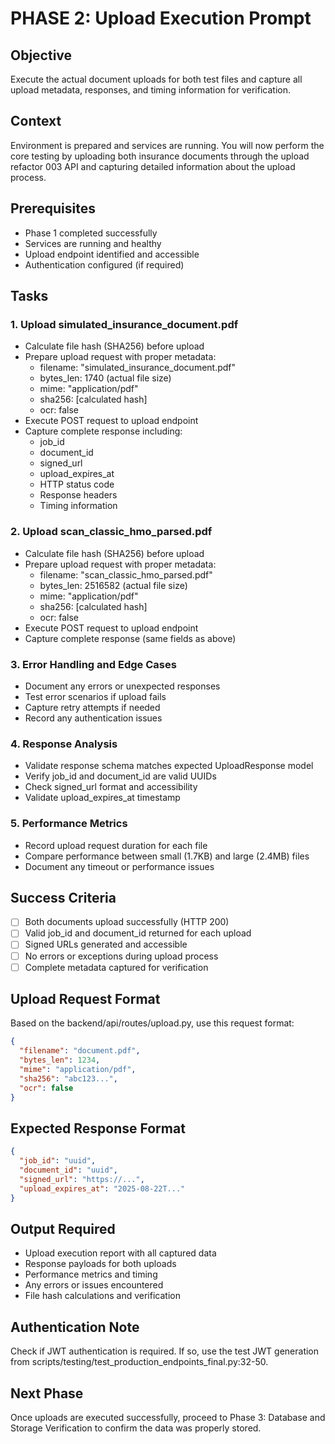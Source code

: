 # PHASE 2: Upload Execution Prompt

## Objective
Execute the actual document uploads for both test files and capture all upload metadata, responses, and timing information for verification.

## Context
Environment is prepared and services are running. You will now perform the core testing by uploading both insurance documents through the upload refactor 003 API and capturing detailed information about the upload process.

## Prerequisites
- Phase 1 completed successfully
- Services are running and healthy
- Upload endpoint identified and accessible
- Authentication configured (if required)

## Tasks

### 1. Upload simulated_insurance_document.pdf
- Calculate file hash (SHA256) before upload
- Prepare upload request with proper metadata:
  - filename: "simulated_insurance_document.pdf"
  - bytes_len: 1740 (actual file size)
  - mime: "application/pdf"
  - sha256: [calculated hash]
  - ocr: false
- Execute POST request to upload endpoint
- Capture complete response including:
  - job_id
  - document_id
  - signed_url
  - upload_expires_at
  - HTTP status code
  - Response headers
  - Timing information

### 2. Upload scan_classic_hmo_parsed.pdf
- Calculate file hash (SHA256) before upload
- Prepare upload request with proper metadata:
  - filename: "scan_classic_hmo_parsed.pdf"
  - bytes_len: 2516582 (actual file size)
  - mime: "application/pdf"
  - sha256: [calculated hash]
  - ocr: false
- Execute POST request to upload endpoint
- Capture complete response (same fields as above)

### 3. Error Handling and Edge Cases
- Document any errors or unexpected responses
- Test error scenarios if upload fails
- Capture retry attempts if needed
- Record any authentication issues

### 4. Response Analysis
- Validate response schema matches expected UploadResponse model
- Verify job_id and document_id are valid UUIDs
- Check signed_url format and accessibility
- Validate upload_expires_at timestamp

### 5. Performance Metrics
- Record upload request duration for each file
- Compare performance between small (1.7KB) and large (2.4MB) files
- Document any timeout or performance issues

## Success Criteria
- [ ] Both documents upload successfully (HTTP 200)
- [ ] Valid job_id and document_id returned for each upload
- [ ] Signed URLs generated and accessible
- [ ] No errors or exceptions during upload process
- [ ] Complete metadata captured for verification

## Upload Request Format
Based on the backend/api/routes/upload.py, use this request format:
```json
{
  "filename": "document.pdf",
  "bytes_len": 1234,
  "mime": "application/pdf",
  "sha256": "abc123...",
  "ocr": false
}
```

## Expected Response Format
```json
{
  "job_id": "uuid",
  "document_id": "uuid", 
  "signed_url": "https://...",
  "upload_expires_at": "2025-08-22T..."
}
```

## Output Required
- Upload execution report with all captured data
- Response payloads for both uploads
- Performance metrics and timing
- Any errors or issues encountered
- File hash calculations and verification

## Authentication Note
Check if JWT authentication is required. If so, use the test JWT generation from scripts/testing/test_production_endpoints_final.py:32-50.

## Next Phase
Once uploads are executed successfully, proceed to Phase 3: Database and Storage Verification to confirm the data was properly stored.
